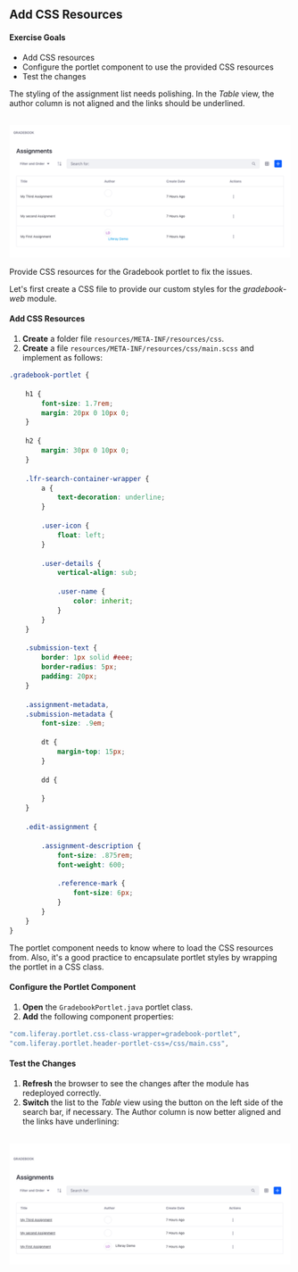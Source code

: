 ## Add CSS Resources

<div class="ahead">

#### Exercise Goals

- Add CSS resources
- Configure the portlet component to use the provided CSS resources
- Test the changes

</div>

The styling of the assignment list needs polishing. In the _Table_ view, the author column is not aligned and the links should be underlined.

<br />

<img src="images/table_css_before.png" style="max-width:100%;" />

Provide CSS resources for the Gradebook portlet to fix the issues.

Let's first create a CSS file to provide our custom styles for the *gradebook-web* module. 

#### Add CSS Resources
1. **Create** a folder file `resources/META-INF/resources/css`.
1. **Create** a file `resources/META-INF/resources/css/main.scss` and implement as follows:
	
```CSS
.gradebook-portlet {
	
	h1 {
		font-size: 1.7rem;
		margin: 20px 0 10px 0;
	}

	h2 {
		margin: 30px 0 10px 0;
	}
	
	.lfr-search-container-wrapper {
		a {
			text-decoration: underline;
		}
		
		.user-icon {
			float: left;
		}
		
		.user-details {
			vertical-align: sub;
			
			.user-name {
				color: inherit;
			}
		}
	}
	
	.submission-text {
		border: 1px solid #eee;
		border-radius: 5px;		
		padding: 20px;
	}
	
	.assignment-metadata,
	.submission-metadata {
		font-size: .9em;
	
		dt {
			margin-top: 15px;
		}
		
		dd {
		
		}				
	}
	
	.edit-assignment {
	
		.assignment-description {
			font-size: .875rem;
			font-weight: 600;
			
			.reference-mark {
				font-size: 6px;
			}
		}	
	}
}
```

The portlet component needs to know where to load the CSS resources from. Also, it's a good practice to encapsulate portlet styles by wrapping the portlet in a CSS class.

#### Configure the Portlet Component
1. **Open** the `GradebookPortlet.java` portlet class.
1. **Add** the following component properties:

```java
"com.liferay.portlet.css-class-wrapper=gradebook-portlet",
"com.liferay.portlet.header-portlet-css=/css/main.css",
```
	
#### Test the Changes
1. **Refresh** the browser to see the changes after the module has redeployed correctly. 
2. **Switch** the list to the *Table* view using the button on the left side of the search bar, if necessary. The Author column is now better aligned and the links have underlining:

<br />

<img src="images/table_css_after.png" style="max-width:100%;" />

<br />
